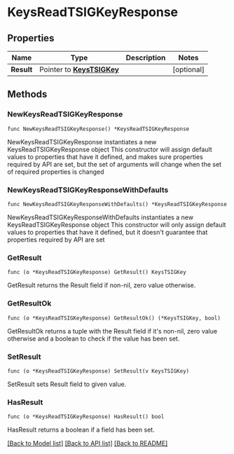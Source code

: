 # KeysReadTSIGKeyResponse

## Properties

Name | Type | Description | Notes
------------ | ------------- | ------------- | -------------
**Result** | Pointer to [**KeysTSIGKey**](KeysTSIGKey.md) |  | [optional] 

## Methods

### NewKeysReadTSIGKeyResponse

`func NewKeysReadTSIGKeyResponse() *KeysReadTSIGKeyResponse`

NewKeysReadTSIGKeyResponse instantiates a new KeysReadTSIGKeyResponse object
This constructor will assign default values to properties that have it defined,
and makes sure properties required by API are set, but the set of arguments
will change when the set of required properties is changed

### NewKeysReadTSIGKeyResponseWithDefaults

`func NewKeysReadTSIGKeyResponseWithDefaults() *KeysReadTSIGKeyResponse`

NewKeysReadTSIGKeyResponseWithDefaults instantiates a new KeysReadTSIGKeyResponse object
This constructor will only assign default values to properties that have it defined,
but it doesn't guarantee that properties required by API are set

### GetResult

`func (o *KeysReadTSIGKeyResponse) GetResult() KeysTSIGKey`

GetResult returns the Result field if non-nil, zero value otherwise.

### GetResultOk

`func (o *KeysReadTSIGKeyResponse) GetResultOk() (*KeysTSIGKey, bool)`

GetResultOk returns a tuple with the Result field if it's non-nil, zero value otherwise
and a boolean to check if the value has been set.

### SetResult

`func (o *KeysReadTSIGKeyResponse) SetResult(v KeysTSIGKey)`

SetResult sets Result field to given value.

### HasResult

`func (o *KeysReadTSIGKeyResponse) HasResult() bool`

HasResult returns a boolean if a field has been set.


[[Back to Model list]](../README.md#documentation-for-models) [[Back to API list]](../README.md#documentation-for-api-endpoints) [[Back to README]](../README.md)


